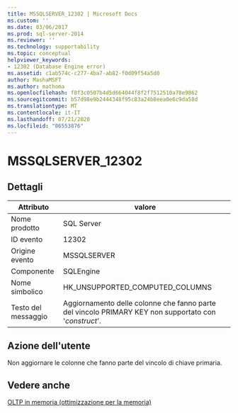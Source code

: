 ```yaml
---
title: MSSQLSERVER_12302 | Microsoft Docs
ms.custom: ''
ms.date: 03/06/2017
ms.prod: sql-server-2014
ms.reviewer: ''
ms.technology: supportability
ms.topic: conceptual
helpviewer_keywords:
- 12302 (Database Engine error)
ms.assetid: c1ab574c-c277-4ba7-ab82-f0d09f54a5d0
author: MashaMSFT
ms.author: mathoma
ms.openlocfilehash: f8f3c0507b4d5d664044f8f2f7512510a78e9862
ms.sourcegitcommit: b57d98e9b2444348f95c83a24b8eea0e6c9da58d
ms.translationtype: MT
ms.contentlocale: it-IT
ms.lasthandoff: 07/21/2020
ms.locfileid: "86553876"
---
```

# <a name="mssqlserver_12302"></a>MSSQLSERVER_12302
    
## <a name="details"></a>Dettagli  
  
|Attributo|valore|  
|-|-|  
|Nome prodotto|SQL Server|  
|ID evento|12302|  
|Origine evento|MSSQLSERVER|  
|Componente|SQLEngine|  
|Nome simbolico|HK_UNSUPPORTED_COMPUTED_COLUMNS|  
|Testo del messaggio|Aggiornamento delle colonne che fanno parte del vincolo PRIMARY KEY non supportato con '*construct*'.|  
  
## <a name="user-action"></a>Azione dell'utente  
 Non aggiornare le colonne che fanno parte del vincolo di chiave primaria.  
  
## <a name="see-also"></a>Vedere anche  
 [OLTP in memoria &#40;ottimizzazione per la memoria&#41;](../in-memory-oltp/in-memory-oltp-in-memory-optimization.md)  
  
  
